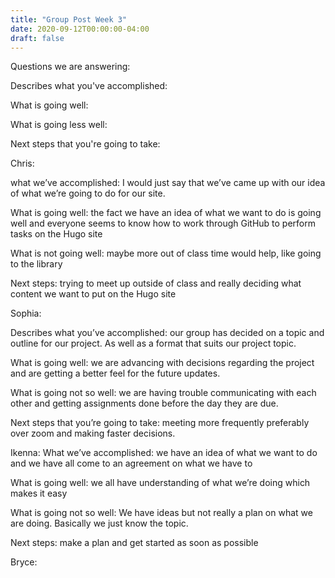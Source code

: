 ```yaml
---
title: "Group Post Week 3"
date: 2020-09-12T00:00:00-04:00
draft: false
---
```

Questions we are answering:





Describes what you've accomplished: 





What is going well: 






What is going less well: 






Next steps that you're going to take: 





Chris:





what we’ve accomplished: I would just say that we’ve came up with our idea of what we’re going to do for our site. 





What is going well: the fact we have an idea of what we want to do is going well and everyone seems to know how to work through GitHub to perform tasks on the Hugo site






What is not going well: maybe more out of class time would help, like going to the library 






Next steps: trying to meet up outside of class and really deciding what content we want to put on the Hugo site





Sophia:





Describes what you’ve accomplished: our group has decided on a topic and outline for our project. As well as a format that suits our project topic.






What is going well: we are advancing with decisions regarding the project and are getting a better feel for the future updates.






What is going not so well: we are having trouble communicating with each other and getting assignments done before the day they are due.






Next steps that you’re going to take: meeting more frequently preferably over zoom and making faster decisions.





Ikenna:
What we’ve accomplished: we have an idea of what we want to do and we have all come to an agreement on what we have to






What is going well: we all have understanding of what we’re doing which makes it easy






What is going not so well: We have ideas but not really a plan on what we are doing. Basically we just know the topic.






Next steps: make a plan and get started as soon as possible





Bryce:
